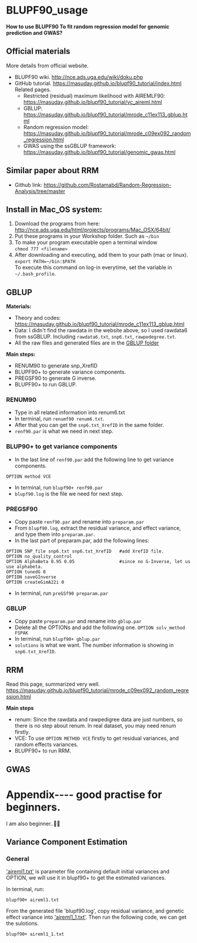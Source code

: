 # BLUPF90_usage
**How to use BLUPF90 To fit random regression model for genomic prediction and GWAS?**

## Official materials
More details from official website. 
- BLUPF90 wiki. http://nce.ads.uga.edu/wiki/doku.php
- GitHub tutorial. https://masuday.github.io/blupf90_tutorial/index.html
    Related pages.
    - Restricted (residual) maximum likelihood with AIREMLF90: https://masuday.github.io/blupf90_tutorial/vc_aireml.html
    - GBLUP: https://masuday.github.io/blupf90_tutorial/mrode_c11ex113_gblup.html
    - Random regression model: https://masuday.github.io/blupf90_tutorial/mrode_c09ex092_random_regression.html
    - GWAS using the ssGBLUP framework: https://masuday.github.io/blupf90_tutorial/genomic_gwas.html 

## Similar paper about RRM
- Github link: https://github.com/Rostamabd/Random-Regression-Analysis/tree/master

## Install in Mac_OS system:

1.  Download the programs from here: http://nce.ads.uga.edu/html/projects/programs/Mac_OSX/64bit/
2.	Put these programs in your Workshop folder. Such as ``` ~/bin ```
3.	To make your program executable open a terminal window                                    
    ```chmod 777 <filename>```
4.  After downloading and executing, add them to your path (mac or linux). ```export PATH=~/bin:$PATH```  
To execute this command on log-in everytime, set the variable in ```~/.bash_profile```.


## GBLUP
**Materials:**  
- Theory and codes: https://masuday.github.io/blupf90_tutorial/mrode_c11ex113_gblup.html  
- Data: I didn't find the rawdata in the website above, so I used rawdata6 from ssGBLUP. Including ```rawdata6.txt```, ```snp6.txt```, ```rawpedegree.txt```.  
- All the raw files and generated files are in the [GBLUP folder](https://github.com/yebigithub/BLUPF90_usage/tree/main/GBLUP)

**Main steps:**  
- RENUM90 to generate snp_XrefID  
- BLUPF90+ to generate variance components.   
- PREGSF90 to generate G inverse.  
- BLUPF90+ to run GBLUP.  

### RENUM90
- Type in all related information into renum6.txt
- In terminal, run ```renumf90 renum6.txt```.
- After that you can get the ```snp6.txt_XrefID``` in the same folder.  
- ```renf90.par``` is what we need in next step.

### BLUP90+ to get variance components
- In the last line of ```renf90.par``` add the following line to get variance components.
```
OPTION method VCE
```
- In terminal, run ```blupf90+ renf90.par```
- ```blupf90.log``` is the file we need for next step.

### PREGSF90
- Copy paste ```renf90.par``` and rename into ```preparam.par```
- From ```blupf90.log```, extract the residual variance, and effect variance, and type them into ```preparam.par```. 
- In the last part of preparam.par, add the following lines:
```
OPTION SNP_file snp6.txt snp6.txt_XrefID   #add XrefID file.
OPTION no_quality_control
OPTION AlphaBeta 0.95 0.05                 #since no G-Inverse, let us use alphabeta.
OPTION tunedG 0
OPTION saveGInverse
OPTION createGimA22i 0
```
- In terminal, run ```preGSf90 preparam.par ```

### GBLUP
- Copy paste ```preparam.par``` and rename into ```gblup.par```
- Delete all the OPTIONs and add the following one. ```OPTION solv_method FSPAK```
- In terminal, run ```blupf90+ gblup.par```
- ```solutions``` is what we want. The number information is showing in ```snp6.txt_XrefID```.

## RRM
Read this page, summarized very well.  
https://masuday.github.io/blupf90_tutorial/mrode_c09ex092_random_regression.html

**Main steps**
- renum: Since the rawdata and rawpedigree data are just numbers, so there is no step about renum. In real dataset, you may need renum firstly.
- VCE: To use ```OPTION METHOD VCE``` firstly to get residual variances, and random effects variances.
- BLUPF90+ to run RRM.

## GWAS


# Appendix---- good practise for beginners. 
I am also beginner..🤪🥸
## Variance Component Estimation
### General
['aireml1.txt'](https://github.com/yebigithub/BLUPF90_usage/blob/main/VCE/general/aireml1.txt) is parameter file containing default initial variances and OPTION, we will use it in blupf90+ to get the estimated variances.

In terminal, run:
```
blupf90+ aireml1.txt
```

From the generated file 'blupf90.log', copy residual variance, and genetic effect variance into ['aireml1_1.txt'](https://github.com/yebigithub/BLUPF90_usage/blob/main/VCE/general/aireml1_1.txt). Then run the following code, we can get the sulotions.
```
blupf90+ aireml1_1.txt 
```